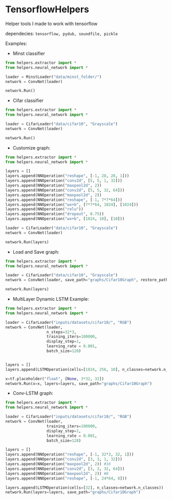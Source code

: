 # TensorflowHelpers
Helper tools I made to work with tensorflow

dependecies:
```tensorflow, pydub, soundfile, pickle```

Examples:

- Minst classifier
```python
from helpers.extractor import *
from helpers.neural_network import *

loader = MinstLoader("data/minst_folder/")
network = ConvNet(loader)

network.Run()
```

- Cifar classifier
```python
from helpers.extractor import *
from helpers.neural_network import *

loader = CifarLoader("data/cifar10", "Grayscale")
network = ConvNet(loader)

network.Run()
```

- Customize graph:
```python
from helpers.extractor import *
from helpers.neural_network import *

layers = []
layers.append(NNOperation("reshape", [-1, 28, 28, 1]))
layers.append(NNOperation("conv2d", [5, 5, 1, 32]))
layers.append(NNOperation("maxpool2d", 2))
layers.append(NNOperation("conv2d", [5, 5, 32, 64]))
layers.append(NNOperation("maxpool2d", 2))
layers.append(NNOperation("reshape", [-1, 7*7*64]))
layers.append(NNOperation("wx+b", [7*7*64, 1024], [1024]))
layers.append(NNOperation("relu"))
layers.append(NNOperation("dropout", 0.75))
layers.append(NNOperation("wx+b", [1024, 10], [10]))

loader = CifarLoader("data/cifar10", "Grayscale")
network = ConvNet(loader)

network.Run(layers)
```

- Load and Save graph:
```python
from helpers.extractor import *
from helpers.neural_network import *

loader = CifarLoader("data/cifar10", "Grayscale")
network = ConvNet(loader, save_path="graphs/Cifar10Graph", restore_path="graphs/Cifar10Graph")

network.Run(layers)
```

- MultiLayer Dynamic LSTM Example:
```python
from helpers.extractor import *
from helpers.neural_network import *

loader = CifarLoader("inputs/datasets/cifar10/", "RGB")
network = ConvNet(loader, 
                  n_steps=32*3,
                  training_iters=100000, 
                  display_step=1, 
                  learning_rate = 0.001, 
                  batch_size=128)


layers = []
layers.append(LSTMOperation(cells=[1024, 256, 10], n_classes=network.n_classes))

x=tf.placeholder("float", [None, 3*32, 32])
network.Run(x=x, layers=layers, save_path="graphs/Cifar10Graph")
```
- Conv-LSTM graph:
```python
from helpers.extractor import *
from helpers.neural_network import *

loader = CifarLoader("inputs/datasets/cifar10/", "RGB")
network = ConvNet(loader, 
                  training_iters=100000, 
                  display_step=1, 
                  learning_rate = 0.001, 
                  batch_size=128)

layers = []
layers.append(NNOperation("reshape", [-1, 32*3, 32, 1]))
layers.append(NNOperation("conv2d", [3, 3, 1, 32]))
layers.append(NNOperation("maxpool2d", 2)) #16
layers.append(NNOperation("conv2d", [3, 3, 32, 64]))
layers.append(NNOperation("maxpool2d", 2)) #8
layers.append(NNOperation("reshape", [-1, 24*64, 8]))

layers.append(LSTMOperation(cells=[32], n_classes=network.n_classes))
network.Run(layers=layers, save_path="graphs/Cifar10Graph")
```
